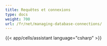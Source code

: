 ```yaml
---
title: Requêtes et connexions
type: docs
weight: 700
url: /fr/net/managing-database-connections/
---
```



{{< app/cells/assistant language="csharp" >}}
